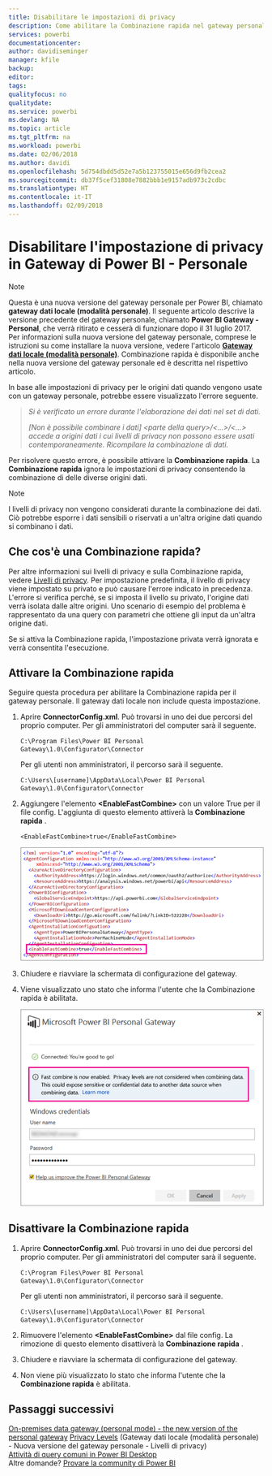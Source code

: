 ```yaml
---
title: Disabilitare le impostazioni di privacy
description: Come abilitare la Combinazione rapida nel gateway personale per disabilitare le impostazioni di privacy per l'aggiornamento.
services: powerbi
documentationcenter: 
author: davidiseminger
manager: kfile
backup: 
editor: 
tags: 
qualityfocus: no
qualitydate: 
ms.service: powerbi
ms.devlang: NA
ms.topic: article
ms.tgt_pltfrm: na
ms.workload: powerbi
ms.date: 02/06/2018
ms.author: davidi
ms.openlocfilehash: 5d754dbdd5d52e7a5b123755015e656d9fb2cea2
ms.sourcegitcommit: db37f5cef31808e7882bbb1e9157adb973c2cdbc
ms.translationtype: HT
ms.contentlocale: it-IT
ms.lasthandoff: 02/09/2018
---
```

# <a name="disable-privacy-setting-in-power-bi-gateway---personal"></a>Disabilitare l'impostazione di privacy in Gateway di Power BI - Personale
> [!NOTE]
> Questa è una nuova versione del gateway personale per Power BI, chiamato **gateway dati locale (modalità personale)**. Il seguente articolo descrive la versione precedente del gateway personale, chiamato **Power BI Gateway - Personal**, che verrà ritirato e cesserà di funzionare dopo il 31 luglio 2017. Per informazioni sulla nuova versione del gateway personale, comprese le istruzioni su come installare la nuova versione, vedere l'articolo [**Gateway dati locale (modalità personale)**](service-gateway-personal-mode.md). Combinazione rapida è disponibile anche nella nuova versione del gateway personale ed è descritta nel rispettivo articolo.
> 
> 

In base alle impostazioni di privacy per le origini dati quando vengono usate con un gateway personale, potrebbe essere visualizzato l'errore seguente.

> *Si è verificato un errore durante l'elaborazione dei dati nel set di dati.*
> 
> *[Non è possibile combinare i dati] &lt;parte della query&gt;/&lt;…&gt;/&lt;…&gt; accede a origini dati i cui livelli di privacy non possono essere usati contemporaneamente. Ricompilare la combinazione di dati.*
> 
> 

Per risolvere questo errore, è possibile attivare la **Combinazione rapida**. La **Combinazione rapida** ignora le impostazioni di privacy consentendo la combinazione di delle diverse origini dati.

> [!NOTE]
> I livelli di privacy non vengono considerati durante la combinazione dei dati. Ciò potrebbe esporre i dati sensibili o riservati a un'altra origine dati quando si combinano i dati.
> 
> 

## <a name="what-is-fast-combine"></a>Che cos'è una Combinazione rapida?
Per altre informazioni sui livelli di privacy e sulla Combinazione rapida, vedere [Livelli di privacy](https://support.office.com/article/Privacy-levels-Power-Query-CC3EDE4D-359E-4B28-BC72-9BEE7900B540). Per impostazione predefinita, il livello di privacy viene impostato su privato e può causare l'errore indicato in precedenza. L'errore si verifica perché, se si imposta il livello su privato, l'origine dati verrà isolata dalle altre origini. Uno scenario di esempio del problema è rappresentato da una query con parametri che ottiene gli input da un'altra origine dati.

Se si attiva la Combinazione rapida, l'impostazione privata verrà ignorata e verrà consentita l'esecuzione.

## <a name="turn-on-fast-combine"></a>Attivare la Combinazione rapida
Seguire questa procedura per abilitare la Combinazione rapida per il gateway personale. Il gateway dati locale non include questa impostazione.

1. Aprire **ConnectorConfig.xml**.  Può trovarsi in uno dei due percorsi del proprio computer.  Per gli amministratori del computer sarà il seguente.
   
    <pre><code>C:\Program Files\Power BI Personal Gateway\1.0\Configurator\Connector</code></pre>
   
    Per gli utenti non amministratori, il percorso sarà il seguente.
   
    <pre><code>C:\Users\[username]\AppData\Local\Power BI Personal Gateway\1.0\Configurator\Connector</code></pre>
    
2. Aggiungere l'elemento **&lt;EnableFastCombine&gt;** con un valore True per il file config. L'aggiunta di questo elemento attiverà la **Combinazione rapida** .
   
   <pre><code>&lt;EnableFastCombine&gt;true&lt;/EnableFastCombine&gt;</code></pre>
   
   ![](media/refresh-enable-fast-combine/configfile.png)
3. Chiudere e riavviare la schermata di configurazione del gateway.
4. Viene visualizzato uno stato che informa l'utente che la Combinazione rapida è abilitata.
   
   ![](media/refresh-enable-fast-combine/fastcombineenabled.png)

## <a name="turn-off-fast-combine"></a>Disattivare la Combinazione rapida
1. Aprire **ConnectorConfig.xml**.  Può trovarsi in uno dei due percorsi del proprio computer.  Per gli amministratori del computer sarà il seguente.
   
    <pre><code>C:\Program Files\Power BI Personal Gateway\1.0\Configurator\Connector</code></pre>
   
    Per gli utenti non amministratori, il percorso sarà il seguente.
   
    <pre><code>C:\Users\[username]\AppData\Local\Power BI Personal Gateway\1.0\Configurator\Connector</code></pre>

2. Rimuovere l'elemento **&lt;EnableFastCombine&gt;** dal file config. La rimozione di questo elemento disattiverà la **Combinazione rapida** .
3. Chiudere e riavviare la schermata di configurazione del gateway.
4. Non viene più visualizzato lo stato che informa l'utente che la **Combinazione rapida** è abilitata.

## <a name="next-steps"></a>Passaggi successivi
[On-premises data gateway (personal mode) - the new version of the personal gateway](service-gateway-personal-mode.md)
[Privacy Levels](https://support.office.com/article/Privacy-levels-Power-Query-CC3EDE4D-359E-4B28-BC72-9BEE7900B540) (Gateway dati locale (modalità personale) - Nuova versione del gateway personale - Livelli di privacy)  
[Attività di query comuni in Power BI Desktop](desktop-common-query-tasks.md)  
Altre domande? [Provare la community di Power BI](http://community.powerbi.com/)

